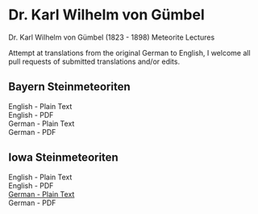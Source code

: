 # Dr. Karl Wilhelm von Gümbel
Dr. Karl Wilhelm von Gümbel (1823 - 1898) Meteorite Lectures

Attempt at translations from the original German to English, I welcome all pull requests of submitted translations and/or edits.

## Bayern Steinmeteoriten

English - Plain Text  
English - PDF  
German - Plain Text  
German - PDF  

## Iowa Steinmeteoriten

English - Plain Text  
English - PDF  
[German - Plain Text](Iowa-Steinmeteoriten/full-text-german.md)  
German - PDF  
